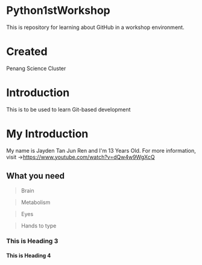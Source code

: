 # Python1stWorkshop
This is repository for learning about GitHub in a workshop environment. 


# Created
Penang Science Cluster


# Introduction
This is to be used to learn Git-based development


# My Introduction
My name is Jayden Tan Jun Ren and I'm 13 Years Old. For more information, visit ->https://www.youtube.com/watch?v=dQw4w9WgXcQ


## What you need


> Brain


> Metabolism


> Eyes


> Hands to type


### This is Heading 3


#### This is Heading 4